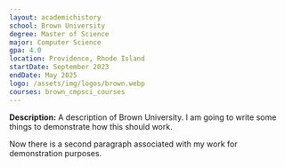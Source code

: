 ```yaml
---
layout: academichistory
school: Brown University
degree: Master of Science
major: Computer Science 
gpa: 4.0
location: Providence, Rhode Island
startDate: September 2023
endDate: May 2025
logo: /assets/img/logos/brown.webp
courses: brown_cmpsci_courses
---
```

**Description:** A description of Brown University. I am going to write some things to demonstrate how this should work.

Now there is a second paragraph associated with my work for demonstration purposes.